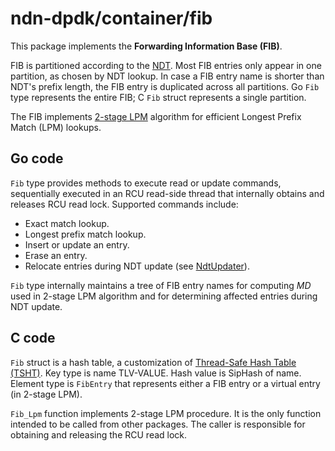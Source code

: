 # ndn-dpdk/container/fib

This package implements the **Forwarding Information Base (FIB)**.

FIB is partitioned according to the [NDT](../ndt/).
Most FIB entries only appear in one partition, as chosen by NDT lookup.
In case a FIB entry name is shorter than NDT's prefix length, the FIB entry is duplicated across all partitions.
Go `Fib` type represents the entire FIB; C `Fib` struct represents a single partition.

The FIB implements [2-stage LPM](http://ieeexplore.ieee.org/document/6665203/) algorithm for efficient Longest Prefix Match (LPM) lookups.

## Go code

`Fib` type provides methods to execute read or update commands, sequentially executed in an RCU read-side thread that internally obtains and releases RCU read lock.
Supported commands include:

* Exact match lookup.
* Longest prefix match lookup.
* Insert or update an entry.
* Erase an entry.
* Relocate entries during NDT update (see [NdtUpdater](../ndt/ndtupdater/)).

`Fib` type internally maintains a tree of FIB entry names for computing *MD* used in 2-stage LPM algorithm and for determining affected entries during NDT update.

## C code

`Fib` struct is a hash table, a customization of [Thread-Safe Hash Table (TSHT)](../tsht/).
Key type is name TLV-VALUE.
Hash value is SipHash of name.
Element type is `FibEntry` that represents either a FIB entry or a virtual entry (in 2-stage LPM).

`Fib_Lpm` function implements 2-stage LPM procedure.
It is the only function intended to be called from other packages.
The caller is responsible for obtaining and releasing the RCU read lock.

